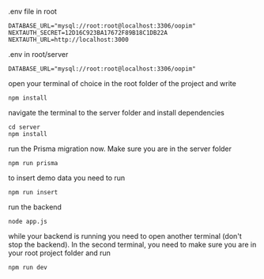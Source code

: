 .env file in root
```
DATABASE_URL="mysql://root:root@localhost:3306/oopim"
NEXTAUTH_SECRET=12D16C923BA17672F89B18C1DB22A
NEXTAUTH_URL=http://localhost:3000
```
.env in root/server
```
DATABASE_URL="mysql://root:root@localhost:3306/oopim"
```
open your terminal of choice in the root folder of the project and write
```
npm install
```
navigate the terminal to the server folder and install dependencies
```
cd server
npm install
```
run the Prisma migration now. Make sure you are in the server folder
```
npm run prisma
```
to insert demo data you need to run
```
npm run insert
```
run the backend
```
node app.js
```
while your backend is running you need to open another terminal (don't stop the backend). In the second terminal, you need to make sure you are in your root project folder and run
```
npm run dev
```
